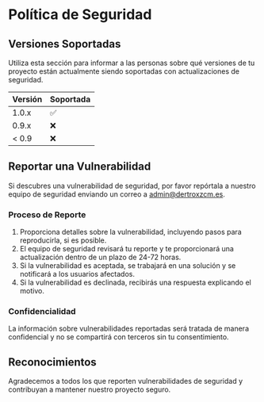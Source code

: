 # Política de Seguridad

## Versiones Soportadas

Utiliza esta sección para informar a las personas sobre qué versiones de tu proyecto están actualmente siendo soportadas con actualizaciones de seguridad.

| Versión | Soportada          |
| ------- | ------------------ |
| 1.0.x   | :white_check_mark: |
| 0.9.x   | :x:                |
| < 0.9   | :x:                |

## Reportar una Vulnerabilidad

Si descubres una vulnerabilidad de seguridad, por favor repórtala a nuestro equipo de seguridad enviando un correo a [admin@dertroxzcm.es](mailto:admin@dertroxzcm.es). 

### Proceso de Reporte

1. Proporciona detalles sobre la vulnerabilidad, incluyendo pasos para reproducirla, si es posible.
2. El equipo de seguridad revisará tu reporte y te proporcionará una actualización dentro de un plazo de 24-72 horas.
3. Si la vulnerabilidad es aceptada, se trabajará en una solución y se notificará a los usuarios afectados.
4. Si la vulnerabilidad es declinada, recibirás una respuesta explicando el motivo.

### Confidencialidad

La información sobre vulnerabilidades reportadas será tratada de manera confidencial y no se compartirá con terceros sin tu consentimiento.

## Reconocimientos

Agradecemos a todos los que reporten vulnerabilidades de seguridad y contribuyan a mantener nuestro proyecto seguro.
